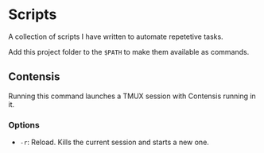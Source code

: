# Scripts 

A collection of scripts I have written to automate repetetive tasks. 

Add this project folder to the `$PATH` to make them available as commands. 


## Contensis 

Running this command launches a TMUX session with Contensis running in it. 


### Options

  - `-r`: Reload. Kills the current session and starts a new one.
  